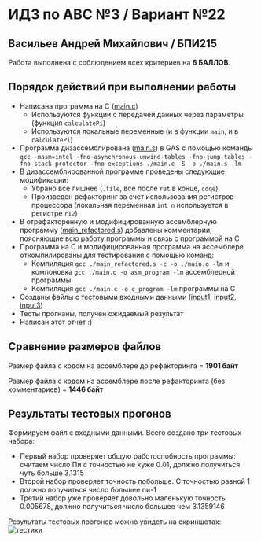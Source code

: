 # ИДЗ по АВС №3 / Вариант №22
## Васильев Андрей Михайлович / БПИ215

Работа выполнена с соблюдением всех критериев на **6 БАЛЛОВ**.

## Порядок действий при выполнении работы
- Написана программа на C ([main.c](https://github.com/makeitokay/avs_hw3/blob/master/main.c))
    - Используются функции с передачей данных через параметры (функция `calculatePi`)
    - Используются локальные переменные (и в функции `main`, и в `calculatePi`)
- Программа дизассемблирована ([main.s](https://github.com/makeitokay/avs_hw3/blob/master/main.s)) в GAS с помощью команды `gcc -masm=intel -fno-asynchronous-unwind-tables -fno-jump-tables -fno-stack-protector -fno-exceptions ./main.c -S -o ./main.s -lm`
- В дизассемблированной программе проведены следующие модификации:
    - Убрано все лишнее (`.file`, все после `ret` в конце, `cdqe`)
    - Произведен рефакторинг за счет использования регистров процессора (локальная переменная `int n` используется в регистре `r12`)
- В отрефакторенную и модифицированную ассемблерную программу ([main_refactored.s](https://github.com/makeitokay/avs_hw3/blob/master/main_refactored.s)) добавлены комментарии, поясняющие всю работу программы и связь с программой на C
- Программа на C и модифицированная программа на ассемблере откомпилированы для тестирования с помощью команд:
    - Компиляция `gcc ./main_refactored.s -c -o ./main.o -lm` и компоновка `gcc ./main.o -o asm_program -lm` ассемблерной программы
    - Компиляция `gcc ./main.c -o c_program -lm` программы на C
- Созданы файлы с тестовыми входными данными ([input1](https://github.com/makeitokay/avs_hw3/blob/master/input1), [input2](https://github.com/makeitokay/avs_hw3/blob/master/input2), [input3](https://github.com/makeitokay/avs_hw3/blob/master/input3))
- Тесты прогнаны, получен ожидаемый результат
- Написан этот отчет :)

## Сравнение размеров файлов

Размер файла с кодом на ассемблере до рефакторинга = **1901 байт**

Размер файла с кодом на ассемблере после рефакторинга (без комментариев) = **1446 байт**

## Результаты тестовых прогонов

Формируем файл с входными данными. Всего создано три тестовых набора:
- Первый набор проверяет общую работоспобность программы: считаем число Пи с точностью не хуже 0.01, должно получиться чуть больше 3.1315
- Второй набор проверяет точность побольше. С точностью равной 1 должно получиться число большее пи-1
- Третий набор уже проверяет довольно маленькую точность 0.005678, должно получиться число большее чем 3.1359146

Результаты тестовых прогонов можно увидеть на скриншотах:
![тестики](https://user-images.githubusercontent.com/34311075/204151807-66a68b9b-fde0-4676-8369-8168b9fc052f.png)

